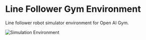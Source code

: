 # Line Follower Gym Environment

Line follower robot simulator environment for Open AI Gym.

![Simulation Environment](sim_env.gif)

